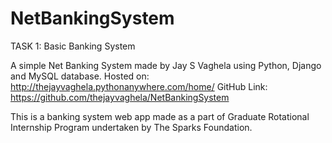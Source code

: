 # NetBankingSystem

TASK 1: Basic Banking System
 
A simple Net Banking System made by Jay S Vaghela using Python, Django and MySQL database.
Hosted on: http://thejayvaghela.pythonanywhere.com/home/
GitHub Link: https://github.com/thejayvaghela/NetBankingSystem

This is a banking system web app made as a part of Graduate Rotational Internship Program undertaken by The Sparks Foundation.